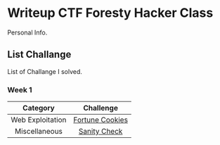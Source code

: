 # Writeup CTF Foresty Hacker Class
Personal Info.

## List Challange
List of Challange I solved.

### Week 1
|Category|Challenge|
|:------:|:-------:|
| Web Exploitation | [Fortune Cookies](/Judul%201/)|
| Miscellaneous | [Sanity Check](/Judul%202/)|
